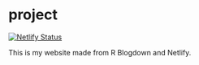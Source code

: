 
# project

<!-- badges: start -->
[![Netlify Status](https://api.netlify.com/api/v1/badges/0ed33e89-808a-4449-ab00-1e36a7bfd408/deploy-status)](https://app.netlify.com/sites/emmapage/deploys)
<!-- badges: end -->

This is my website made from R Blogdown and Netlify. 
